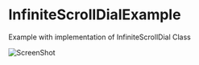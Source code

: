 # InfiniteScrollDialExample
Example with implementation of InfiniteScrollDial Class

![ScreenShot](http://www.konhondros.com/content/images/2015/07/InfiniteScrollDialExample.png)
